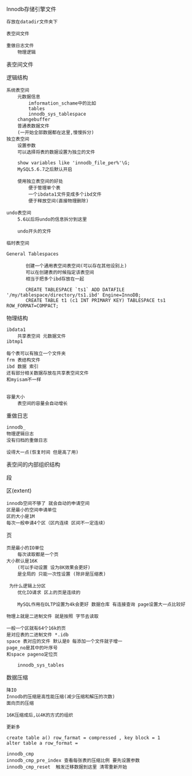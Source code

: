 

Innodb存储引擎文件

    存放在datadir文件夹下
    
    表空间文件
    
    重做日志文件
        物理逻辑





表空间文件

逻辑结构

    系统表空间
        元数据信息
            imformation_schame中的比如
            tables
            innodb_sys_tablespace
        changebuffer
        普通表数据文件
        (一开始全部数据都在这里,慢慢拆分)
    独立表空间
        设置参数
        可以选择将表的数据设置为独立的文件
        
        show variables like 'innodb_file_per%'\G;
        MySQL5.6.7之后默认开启
  
        使用独立表空间的好处
            便于管理单个表
            一个ibdata1文件变成多个ibd文件
            便于释放空间(直接物理删除)
              
    undo表空间
        5.6以后将undo的信息拆分到这里
        
        undo开头的文件
   
    临时表空间 
    
    General Tablespaces
    
           创建一个通用表空间表空间(可以存在其他设别上)
           可以在创建表的时候指定该表空间
           相当于把多个ibd存放在一起
           
           CREATE TABLESPACE `ts1` ADD DATAFILE '/my/tablespace/directory/ts1.ibd' Engine=InnoDB;
           CREATE TABLE t1 (c1 INT PRIMARY KEY) TABLESPACE ts1 ROW_FORMAT=COMPACT;
           
  
物理结构
    
    ibdata1 
        共享表空间 元数据文件
    ibtmp1    

    每个表可以有独立一个文件夹
    frm 表结构文件
    ibd 数据 索引
    还有部分相关数据存放在共享表空间文件
    和myisam不一样
    
    
    容量大小
        表空间的容量会自动增长




重做日志

    innodb_
    物理逻辑日志
    没有归档的重做日志

    设得大一点(恢复时间 但是高了用)


表空间的内部组织结构


段

区(extent)
    
    innodb空间不够了 就会自动的申请空间
    区是最小的空间申请单位
    区的大小是1M
    每次一般申请4个区（区内连续 区间不一定连续）

页
    
    页是最小的IO单位 
        每次读取都是一个页
    大小默认是16K
        (可以手动设置 设为8K效果会更好)
        是全局的 只能一次性设置 (除非是压缩表)
        
     为什么逻辑上分区
        优化IO请求 区上的页是连续的   
   
        MySQL作用在OLTP设置为4k会更好 数据仓库 有连接查询 page设置大一点比较好
   
    物理上就是二进制文件 就是按照 字节去读取     
        
    一般一个区就有64个16k的页
    是对应表的二进制文件 *.idb 
    space 表对应的文件 默认是0 每添加一个文件就子增一
    page_no是其中的叶序号
    和space pageno定位页
        
        innodb_sys_tables    
    
    
数据压缩    

    降IO
    Innodb的压缩是高性能压缩(减少压缩和解压的次数)
    面向页的压缩
    
    16K压缩成后,以4K的方式的组织
    
    更新多
    
    create table a() row_farmat = compressed , key block = 1
    alter table a row_format =  
    
    innodb_cmp
    innodb_cmp_pre_index 查看每张表的压缩比例 要先设置参数
    innodb_cmp_reset  触发迁移数据到这里 清零重新开始
